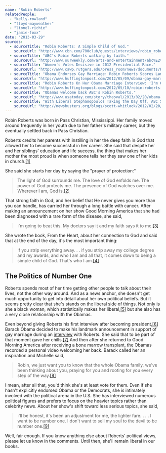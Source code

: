 ```yaml
---
name: "Robin Roberts"
relatedPeople:
  - "kelly-rowland"
  - "floyd-mayweather"
  - "lionel-richie"
  - "jamie-foxx"
date: "2013-03-29"
sources:
  - sourceTitle: "Robin Roberts: A Simple Child of God."
    sourceUrl: "http://www.cbn.com/700club/guests/interviews/robin_roberts_061907.aspx"
  - sourceTitle: "ABC's Robin Roberts walking by faith."
    sourceUrl: "http://www.ourweekly.com/arts-and-entertainment/abc%E2%80%99s-robin-roberts-walking-faith"
  - sourceTitle: "Women's Votes Decisive in 2012 Presidential Race."
    sourceUrl: "http://www.cawp.rutgers.edu/press_room/news/documents/PressRelease_11-07-12-gendergap.pdf"
  - sourceTitle: "Obama Endorses Gay Marriage: Robin Roberts Scores Landmark Interview for ABC News."
    sourceUrl: "http://www.huffingtonpost.com/2012/05/09/obama-gay-marriage-interview-robin-roberts-abc-news_n_1503311.html"
  - sourceTitle: "Robin Roberts On Her Obama Marriage Interview: 'I'm Getting Chills Again.'"
    sourceUrl: "http://www.huffingtonpost.com/2012/05/10/robin-roberts-obama-gay-marriage-chills_n_1505736.html"
  - sourceTitle: "Obamas welcome back ABC's Robin Roberts."
    sourceUrl: "http://www.usatoday.com/story/theoval/2013/02/20/obama-michelle-robin-roberts-good-morning-america/1932247/"
  - sourceTitle: "With Liberal Stephanopoulos Taking the Day Off, ABC Shuts Robin Roberts Out of Politics."
    sourceUrl: "http://newsbusters.org/blogs/scott-whitlock/2012/02/20/liberal-stephanopoulos-taking-day-abc-shuts-robin-roberts-out-politi"
---
```


Robin Roberts was born in Pass Christian, Mississippi. Her family moved around frequently in her youth due to her father's military career, but they eventually settled back in Pass Christian.

Roberts credits her parents with instilling in her the deep faith in God that allowed her to become successful in her career. She said that despite her and her siblings' education and life success, the thing that makes her mother the most proud is when someone tells her they saw one of her kids in church.<a class="source-citation" href="#http://www.cbn.com/700club/guests/interviews/robin_roberts_061907.aspx" title="Robin Roberts: A Simple Child of God.">[1]</a>

She said she starts her day by saying the "prayer of protection:"

>The light of God surrounds me. The love of God enfolds me. The power of God protects me. The presence of God watches over me. Wherever I am, God is.<a class="source-citation" href="#http://www.cbn.com/700club/guests/interviews/robin_roberts_061907.aspx" title="Robin Roberts: A Simple Child of God.">[2]</a>

That strong faith in God, and her belief that He never gives you more than you can handle, has carried her through a long battle with cancer. After making an announcement on her show Good Morning America that she had been diagnosed with a rare form of the disease, she said,

>I'm going to beat this. My doctors say it and my faith says it to me.<a class="source-citation" href="#http://www.ourweekly.com/arts-and-entertainment/abc%E2%80%99s-robin-roberts-walking-faith" title="ABC&apos;s Robin Roberts walking by faith.">[3]</a>

She wrote the book, From the Heart, about her connection to God and said that at the end of the day, it's the most important thing:

>If you strip everything away. . . if you strip away my college degree and my awards, and who I am and all that, it comes down to being a simple child of God. That's who I am.<a class="source-citation" href="#http://www.cbn.com/700club/guests/interviews/robin_roberts_061907.aspx" title="Robin Roberts: A Simple Child of God.">[4]</a>

## 

## The Politics of Number One

Roberts spends most of her time getting other people to talk about their lives, not the other way around. And as a news anchor, she doesn't get much opportunity to get into detail about her own political beliefs. But it seems pretty clear that she's stands on the liberal side of things. Not only is she a black woman, which statistically makes her liberal,<a class="source-citation" href="#http://www.cawp.rutgers.edu/press_room/news/documents/PressRelease_11-07-12-gendergap.pdf" title="Women&apos;s Votes Decisive in 2012 Presidential Race.">[5]</a> but she also has a very close relationship with the Obamas.

Even beyond giving Roberts his first interview after becoming president,<a class="source-citation" href="#http://www.huffingtonpost.com/2012/05/09/obama-gay-marriage-interview-robin-roberts-abc-news_n_1503311.html" title="Obama Endorses Gay Marriage: Robin Roberts Scores Landmark Interview for ABC News.">[6]</a> Barack Obama decided to make his landmark announcement in support of gay marriage during an [interview](http://www.huffingtonpost.com/2012/05/09/obama-gay-marriage-interview-robin-roberts-abc-news_n_1503311.html) with Roberts. She said that to be part of that moment gave her chills.<a class="source-citation" href="#http://www.huffingtonpost.com/2012/05/10/robin-roberts-obama-gay-marriage-chills_n_1505736.html" title="Robin Roberts On Her Obama Marriage Interview: &apos;I&apos;m Getting Chills Again.&apos;">[7]</a> And then after she returned to Good Morning America after receiving a bone marrow transplant, the Obamas recorded a personal video welcoming her back. Barack called her an inspiration and Michelle said,

>Robin, we just want you to know that the whole Obama family, we've been thinking about you, praying for you and rooting for you every step of the way.<a class="source-citation" href="#http://www.usatoday.com/story/theoval/2013/02/20/obama-michelle-robin-roberts-good-morning-america/1932247/" title="Obamas welcome back ABC&apos;s Robin Roberts.">[8]</a>

I mean, after all that, you'd think she's at least vote for them. Even if she hasn't explicitly endorsed Obama or the Democrats, she is intimately involved with the political arena in the U.S. She has interviewed numerous political figures and prefers to focus on the heavier topics rather than celebrity news. About her show's shift toward less serious topics, she said,

>I'll be honest, it's been an adjustment for me, the lighter fare. . . . I want to be number one. I don't want to sell my soul to the devil to be number one.<a class="source-citation" href="#http://newsbusters.org/blogs/scott-whitlock/2012/02/20/liberal-stephanopoulos-taking-day-abc-shuts-robin-roberts-out-politi" title="With Liberal Stephanopoulos Taking the Day Off, ABC Shuts Robin Roberts Out of Politics.">[9]</a>

Well, fair enough. If you know anything else about Roberts' political views, please let us know in the comments. Until then, she'll remain liberal in our books.